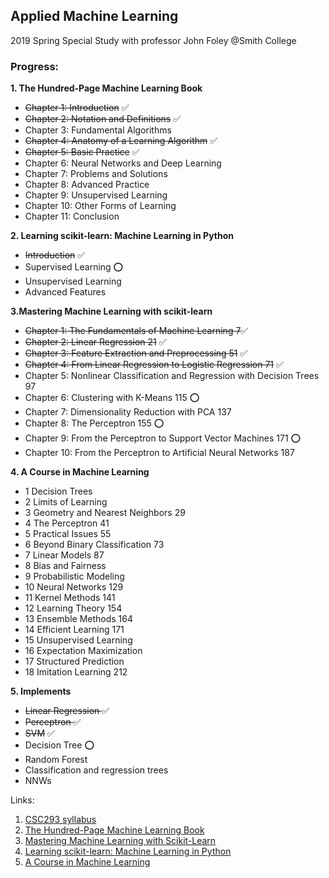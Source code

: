 ## Applied Machine Learning 
2019 Spring Special Study with professor John Foley @Smith College

### Progress:

**1. The Hundred-Page Machine Learning Book**
- <del>Chapter 1: Introduction</del> ✅
- <del>Chapter 2: Notation and Definitions</del> ✅
- Chapter 3: Fundamental Algorithms
- <del>Chapter 4: Anatomy of a Learning Algorithm</del> ✅
- <del>Chapter 5: Basic Practice</del> ✅
- Chapter 6: Neural Networks and Deep Learning
- Chapter 7: Problems and Solutions
- Chapter 8: Advanced Practice
- Chapter 9: Unsupervised Learning
- Chapter 10: Other Forms of Learning
- Chapter 11: Conclusion
  
**2. Learning scikit-learn: Machine Learning in Python**
- <del>Introduction</del> ✅
- Supervised Learning ⭕
- Unsupervised Learning
- Advanced Features

**3.Mastering Machine Learning with scikit-learn**
- <del>Chapter 1: The Fundamentals of Machine Learning 7</del>✅
- <del>Chapter 2: Linear Regression 21</del> ✅ 
- <del>Chapter 3: Feature Extraction and Preprocessing 51</del> ✅
- <del>Chapter 4: From Linear Regression to Logistic Regression 71</del> ✅
- Chapter 5: Nonlinear Classification and Regression with Decision Trees 97
- Chapter 6: Clustering with K-Means 115 ⭕
- Chapter 7: Dimensionality Reduction with PCA 137
- Chapter 8: The Perceptron 155 ⭕
- Chapter 9: From the Perceptron to Support Vector Machines 171 ⭕
- Chapter 10: From the Perceptron to Artificial Neural Networks 187

**4. A Course in Machine Learning**
- 1 Decision Trees
- 2 Limits of Learning
- 3 Geometry and Nearest Neighbors 29
- 4 The Perceptron 41
- 5 Practical Issues 55
- 6 Beyond Binary Classification 73
- 7 Linear Models 87
- 8 Bias and Fairness
- 9 Probabilistic Modeling
- 10 Neural Networks 129
- 11 Kernel Methods 141 
- 12 Learning Theory 154
- 13 Ensemble Methods 164
- 14 Efficient Learning 171
- 15 Unsupervised Learning
- 16 Expectation Maximization
- 17 Structured Prediction
- 18 Imitation Learning 212

**5. Implements**
- <del>Linear Regression </del> ✅
- <del>Perceptron </del> ✅
- <del>SVM</del> ✅
- Decision Tree ⭕
- Random Forest
- Classification and regression trees
- NNWs


Links:
1. [CSC293 syllabus](https://rudeboybert.github.io/SDS293/syllabus.html#course_description__objectives)
2. [The Hundred-Page Machine Learning Book](http://themlbook.com/wiki/doku.php)
3. [Mastering Machine Learning with Scikit-Learn](https://tanthiamhuat.files.wordpress.com/2018/04/mastering-machine-learning-with-scikit-learn.pdf)
4. [Learning scikit-learn: Machine Learning in Python](https://www.oreilly.com/library/view/learning-scikit-learn-machine/9781783281930/)
5. [A Course in Machine Learning](http://ciml.info/)
